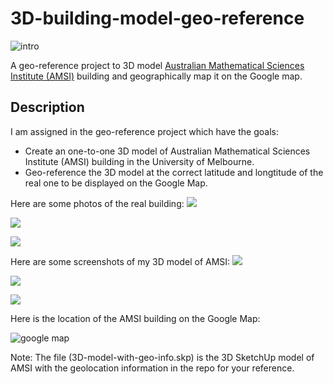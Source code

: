 # 3D-building-model-geo-reference

![intro](https://github.com/TomHuynhSG/3D-building-model-geo-reference/blob/main/assets/3D-screenshots.gif?raw=true)


A geo-reference project to 3D model [Australian Mathematical Sciences Institute (AMSI)](https://amsi.org.au/) building and geographically map it on the Google map.


## Description

I am assigned in the geo-reference project which have the goals:
- Create an one-to-one 3D model of Australian Mathematical Sciences Institute (AMSI) building in the University of Melbourne.
- Geo-reference the 3D model at the correct latitude and longtitude of the real one to be displayed on the Google Map.

Here are some photos of the real building:
![](https://i.imgur.com/ysmDJTu.jpg)

![](https://i.imgur.com/cbtLgFL.jpg)

![](https://i.imgur.com/1cAm2oR.png)


Here are some screenshots of my 3D model of AMSI:
![](https://i.imgur.com/pbEfDlt.jpg)

![](https://i.imgur.com/eS77qxu.jpg)

![](https://i.imgur.com/vzqu5Cn.jpg)

Here is the location of the AMSI building on the Google Map:

![google map](https://i.imgur.com/YcdvZgM.png)

Note: The file (3D-model-with-geo-info.skp) is the 3D SketchUp model of AMSI with the geolocation information in the repo for your reference.
